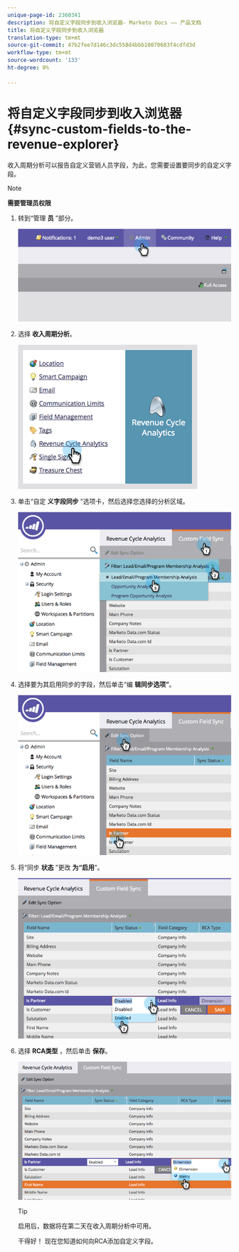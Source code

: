 ```yaml
---
unique-page-id: 2360341
description: 将自定义字段同步到收入浏览器- Marketo Docs —— 产品文档
title: 将自定义字段同步到收入浏览器
translation-type: tm+mt
source-git-commit: 47b2fee7d146c3dc558d4bbb10070683f4cdfd3d
workflow-type: tm+mt
source-wordcount: '133'
ht-degree: 0%

---
```



# 将自定义字段同步到收入浏览器 {#sync-custom-fields-to-the-revenue-explorer}

收入周期分析可以报告自定义营销人员字段，为此，您需要设置要同步的自定义字段。

>[!NOTE]
>
>**需要管理员权限**

1. 转到“管理 **员** ”部分。

   ![](assets/image2014-9-19-9-3a51-3a11.png)

1. 选择 **收入周期分析**。

   ![](assets/image2014-9-19-9-3a51-3a19.png)

1. 单击“自定 **义字段同步** ”选项卡，然后选择您选择的分析区域。

   ![](assets/image2014-9-19-9-3a51-3a26.png)

1. 选择要为其启用同步的字段，然后单击“编 **辑同步选项”**。

   ![](assets/image2014-9-19-9-3a51-3a36.png)

1. 将“同步 **状态** ”更改 **为“启用**”。

   ![](assets/image2014-9-19-9-3a51-3a45.png)

1. 选择 **RCA类型** ，然后单击 **保存**。

   ![](assets/image2014-9-19-9-3a51-3a52.png)

   >[!TIP]
   >
   >启用后，数据将在第二天在收入周期分析中可用。

   干得好！ 现在您知道如何向RCA添加自定义字段。

